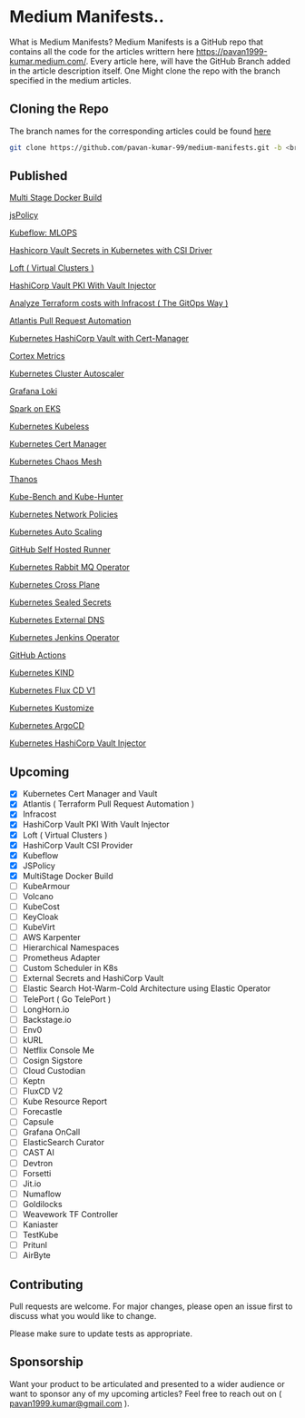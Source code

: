 # Medium Manifests..
What is Medium Manifests?
Medium Manifests is a GitHub repo that contains all the code for the articles writtern here https://pavan1999-kumar.medium.com/. Every article here, will have the GitHub Branch added in the article description itself. One Might clone the repo with the branch specified in the medium articles. 

## Cloning the Repo

The branch names for the corresponding articles could be found [here](https://pavan1999-kumar.medium.com/) 

```bash
git clone https://github.com/pavan-kumar-99/medium-manifests.git -b <branch_name>
```

## Published

[Multi Stage Docker Build](https://pavan1999-kumar.medium.com/how-i-reduced-the-size-of-my-docker-image-by-95-520a05439300)

[jsPolicy](https://pavan1999-kumar.medium.com/policies-as-code-in-kubernetes-using-jspolicy-8d358d064bfd)

[Kubeflow: MLOPS](https://medium.com/nerd-for-tech/mlops-machine-learning-pipelines-using-kubeflow-fc06508a3f0d)

[Hashicorp Vault Secrets in Kubernetes with CSI Driver](https://pavan1999-kumar.medium.com/hashicvault-secrets-in-kubernetes-with-csi-driver-ec917d4a2672)

[Loft ( Virtual Clusters )](https://pavan1999-kumar.medium.com/multi-tenancy-in-kubernetes-using-lofts-vcluster-dee6513a7206)

[HashiCorp Vault PKI With Vault Injector](https://medium.com/nerd-for-tech/pki-certs-injection-to-k8s-pods-with-vault-agent-injector-d97482b48f3d)

[Analyze Terraform costs with Infracost ( The GitOps Way )](https://pavan1999-kumar.medium.com/terraforming-the-cost-with-infracost-c28dc6c981c9)

[Atlantis Pull Request Automation](https://pavan1999-kumar.medium.com/terraforming-the-gitops-way-9417cf4abf58)

[Kubernetes HashiCorp Vault with Cert-Manager](https://pavan1999-kumar.medium.com/using-hashicorp-vault-as-a-certificate-issuer-in-cert-manager-9e19d7239d3d)

[Cortex Metrics](https://medium.com/nerd-for-tech/deep-dive-into-cortex-part-i-c228e01f8c58)

[Kubernetes Cluster Autoscaler](https://medium.com/nerd-for-tech/kubernetes-cluster-autoscaler-in-action-6172a023f542)

[Grafana Loki](https://medium.com/nerd-for-tech/logging-at-scale-in-kubernetes-using-grafana-loki-3bb2eb0c0872)

[Spark on EKS](https://medium.com/nerd-for-tech/running-apache-spark-on-eks-with-aws-spot-instances-f8ce91d319b9)

[Kubernetes Kubeless](https://medium.com/nerd-for-tech/going-serverless-in-kubernetes-using-kubeless-8ef83b3f2f89)

[Kubernetes Cert Manager](https://medium.com/nerd-for-tech/free-and-automatic-ssl-certificates-in-kubernetes-using-cert-manager-6fb65ac63d5)

[Kubernetes Chaos Mesh](https://medium.com/nerd-for-tech/chaos-engineering-in-kubernetes-using-chaos-mesh-431c1587ef0a)

[Thanos](https://medium.com/nerd-for-tech/deep-dive-into-thanos-part-i-f72ecba39f76)

[Kube-Bench and Kube-Hunter](https://www.techmanyu.com/kubernetes-security-with-kube-bench-and-kube-hunter-6765bf44ebc6)

[Kubernetes Network Policies](https://medium.com/nerd-for-tech/network-policies-demystified-in-kubernetes-d57fc2548043)

[Kubernetes Auto Scaling](https://medium.com/nerd-for-tech/autoscaling-in-kubernetes-hpa-vpa-ab61a2177950)

[GitHub Self Hosted Runner](https://www.techmanyu.com/creating-self-hosted-github-runners-in-a-kubernetes-cluster-fd05560de34a)

[Kubernetes Rabbit MQ Operator](https://medium.com/nerd-for-tech/deploying-rabbitmq-on-kubernetes-using-rabbitmq-cluster-operator-ef99f7a4e417)

[Kubernetes Cross Plane](https://medium.com/nerd-for-tech/introduction-to-crossplane-2f873ae0f9f3)

[Kubernetes Sealed Secrets](https://faun.pub/introduction-to-bitnami-sealed-secrets-bb5ae74d9a25)

[Kubernetes External DNS](https://faun.pub/introduction-to-external-dns-in-kubernetes-654aa4cf38e6)

[Kubernetes Jenkins Operator](https://medium.com/swlh/introduction-to-jenkins-operator-f4cb7ebc2e0b)

[GitHub Actions](https://medium.com/nerd-for-tech/creating-a-gke-cluster-with-github-actions-dd34e2de50a6)

[Kubernetes KIND](https://medium.com/nerd-for-tech/create-a-kubernetes-cluster-using-kind-b364a67437b7)

[Kubernetes Flux CD V1](https://medium.com/swlh/deploying-applications-in-kubernetes-using-flux-a9d171b11917)


[Kubernetes Kustomize](https://faun.pub/introduction-to-kustomize-97f990dc2f44)

[Kubernetes ArgoCD](https://medium.com/nerd-for-tech/deploying-applications-in-kubernetes-using-argo-cd-ab004a8cdb5e)

[Kubernetes HashiCorp Vault Injector](https://faun.pub/securing-your-secrets-using-vault-k8s-in-kubernetes-part-1-de3d7378e226)


## Upcoming

- [x] Kubernetes Cert Manager and Vault
- [x] Atlantis ( Terraform Pull Request Automation )
- [x] Infracost
- [x] HashiCorp Vault PKI With Vault Injector
- [x] Loft ( Virtual Clusters )
- [x] HashiCorp Vault CSI Provider
- [x] Kubeflow
- [x] JSPolicy
- [x] MultiStage Docker Build
- [ ] KubeArmour
- [ ] Volcano
- [ ] KubeCost
- [ ] KeyCloak
- [ ] KubeVirt
- [ ] AWS Karpenter
- [ ] Hierarchical Namespaces
- [ ] Prometheus Adapter
- [ ] Custom Scheduler in K8s
- [ ] External Secrets and HashiCorp Vault
- [ ] Elastic Search Hot-Warm-Cold Architecture using Elastic Operator
- [ ] TelePort ( Go TelePort )
- [ ] LongHorn.io
- [ ] Backstage.io
- [ ] Env0
- [ ] kURL
- [ ] Netflix Console Me
- [ ] Cosign Sigstore
- [ ] Cloud Custodian
- [ ] Keptn
- [ ] FluxCD V2
- [ ] Kube Resource Report
- [ ] Forecastle
- [ ] Capsule
- [ ] Grafana OnCall
- [ ] ElasticSearch Curator
- [ ] CAST AI
- [ ] Devtron
- [ ] Forsetti
- [ ] Jit.io
- [ ] Numaflow
- [ ] Goldilocks
- [ ] Weavework TF Controller
- [ ] Kaniaster
- [ ] TestKube
- [ ] Pritunl
- [ ] AirByte

## Contributing
Pull requests are welcome. For major changes, please open an issue first to discuss what you would like to change.

Please make sure to update tests as appropriate.

## Sponsorship

Want your product to be articulated and presented to a wider audience or want to sponsor any of my upcoming articles? Feel free to reach out on ( pavan1999.kumar@gmail.com ).
